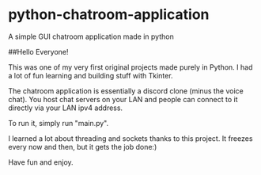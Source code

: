 # python-chatroom-application
A simple GUI chatroom application made in python

##Hello Everyone!

This was one of my very first original projects made purely in Python. I had a lot of fun learning and building stuff with Tkinter.

The chatroom application is essentially a discord clone (minus the voice chat). You host chat servers on your LAN and people can connect to it directly via your LAN ipv4 address.

To run it, simply run "main.py".

I learned a lot about threading and sockets thanks to this project. It freezes every now and then, but it gets the job done:)

Have fun and enjoy.
